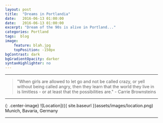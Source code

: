 ```yaml
---
layout: post
title:  "Dreams in Portlandia"
date:   2016-06-13 01:00:00
date:   2016-06-13 01:00:00
excerpt: "Dream of the 90s is alive in Portland..."
categories: Portland
tags:  blog
image:
    feature: blah.jpg
    topPosition: -150px
bgContrast: dark
bgGradientOpacity: darker
syntaxHighlighter: no
---
```



<hr>

<blockquote class="largeQuote">"When girls are allowed to let go and not be called crazy, or yell without being called angry, then they learn that the world they live in is limitless - or at least that the possibilities are." - Carrie Brownsteins</blockquote>

<hr>

{: .center-image}
![Location]({{ site.baseurl }}assets/images/location.png) Munich, Bavaria, Germany

<hr>